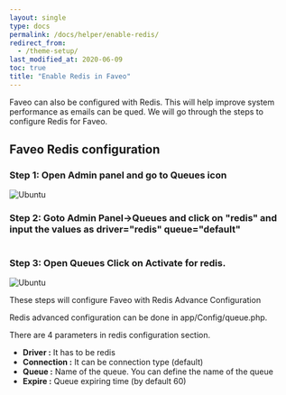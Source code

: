```yaml
---
layout: single
type: docs
permalink: /docs/helper/enable-redis/
redirect_from:
  - /theme-setup/
last_modified_at: 2020-06-09
toc: true
title: "Enable Redis in Faveo"
---
```

Faveo can also be configured with Redis. This will help improve system performance as emails can be qued. We will go through the steps to configure Redis for Faveo.

## Faveo Redis configuration

### Step 1: Open Admin panel and go to Queues icon

<img alt="Ubuntu" src="https://camo.githubusercontent.com/916cff00e405944d97932ccf87ab39c7c4e040c7/68747470733a2f2f7777772e666176656f68656c706465736b2e636f6d2f757365722d6d616e75616c2f696d616765732f666176656f72656469732f696d67312e706e67" />

### Step 2: Goto Admin Panel->Queues and click on "redis" and input the values as driver="redis" queue="default"

<img src="" alt="" />

### Step 3: Open Queues Click on Activate for redis.

<img alt="Ubuntu" src="https://camo.githubusercontent.com/71e0e53ac0683de2fd02ba938b6d1ed0a0ceec95/68747470733a2f2f7777772e666176656f68656c706465736b2e636f6d2f757365722d6d616e75616c2f696d616765732f666176656f72656469732f696d67322e706e67"  />

These steps will configure Faveo with Redis
Advance Configuration

Redis advanced configuration can be done in app/Config/queue.php.

There are 4 parameters in redis configuration section.

- **Driver :** It has to be redis 
- **Connection :** It can be connection type (default) 
- **Queue :** Name of the queue. You can define the name of the queue 
- **Expire :** Queue expiring time (by default 60) 
